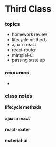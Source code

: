 # Third Class

### topics
- homework review
- lifecycle methods
- ajax in react
- react-router
- material-ui
- passing state up

### resources
- []()

### class notes

#### lifecycle methods
#### ajax in react
#### react-router
#### material-ui
